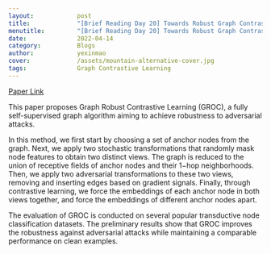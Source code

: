 ```yaml
---
layout:            post
title:             "[Brief Reading Day 20] Towards Robust Graph Contrastive Learning"
menutitle:         "[Brief Reading Day 20] Towards Robust Graph Contrastive Learning"
date:              2022-04-14
category:          Blogs
author:            yexinmao
cover:             /assets/mountain-alternative-cover.jpg
tags:              Graph Contrastive Learning
---
```


[Paper Link](https://arxiv.org/abs/2102.13085)

This paper proposes Graph Robust Contrastive Learning (GROC), a fully self-supervised graph algorithm aiming to achieve robustness to adversarial attacks. 

In this method, we first start by choosing a set of anchor nodes from the graph. Next, we apply two stochastic transformations that randomly mask node features to obtain two distinct views. The graph is reduced to the union of receptive fields of anchor nodes and their 1−hop neighborhoods. Then, we apply two adversarial transformations to these two views, removing and inserting edges based on gradient signals. Finally, through contrastive learning, we force the embeddings of each anchor node in both views together, and force the embeddings of different anchor nodes apart.

The evaluation of GROC is conducted on several popular transductive node classification datasets. The preliminary results show that GROC improves the robustness against adversarial attacks while maintaining a comparable performance on clean examples.
